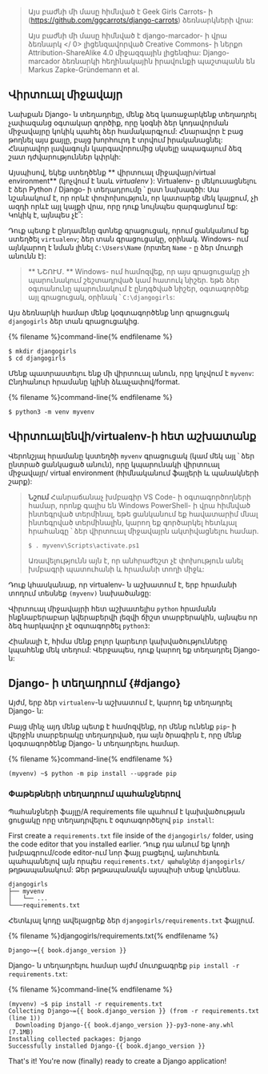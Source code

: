 > Այս բաժնի մի մասը հիմնված է Geek Girls Carrots- ի (https://github.com/ggcarrots/django-carrots) ձեռնարկների վրա:
> 
> Այս բաժնի մի մասը հիմնված է  django-marcador- ի վրա ձեռնարկ </ 0> լիցենզավորված Creative Commons- ի ներքո Attribution-ShareAlike 4.0 միջազգային լիցենզիա: Django-marcador ձեռնարկի հեղինակային իրավունքի պաշտպանն են Markus Zapke-Gründemann et al.</p> </blockquote> 
> 
> ## Վիրտուալ միջավայր
> 
> Նախքան Django- ն տեղադրելը, մենք ձեզ կառաջարկենք տեղադրել չափազանց օգտակար գործիք, որը կօգնի ձեր կոդավորման միջավայրը կոկիկ պահել ձեր համակարգչում: Հնարավոր է բաց թողնել այս քայլը, բայց խորհուրդ է տրվում իրականացնել: Հնարավոր լավագույն կարգավորումից սկսելը ապագայում ձեզ շատ դժվարություններ կփրկի:
> 
> Այսպիսով, եկեք ստեղծենք ** վիրտուալ միջավայր/virtual environment** (կոչվում է նաև *virtualenv* ): Virtualenv- ը մեկուսացնելու է ձեր Python / Django- ի տեղադրումը ՝ ըստ նախագծի: Սա նշանակում է, որ որևէ փոփոխություն, որ կատարեք մեկ կայքում, չի ազդի որևէ այլ կայքի վրա, որը դուք նույնպես զարգացնում եք: Կոկիկ է, այնպես չէ՞:
> 
> Դուք պետք է ընդամենը գտնեք գրացուցակ, որում ցանկանում եք ստեղծել `virtualenv`; ձեր տան գրացուցակը, օրինակ. Windows- ում այն ​​կարող է նման լինել `C:\Users\Name` (որտեղ ` Name ` - ը ձեր մուտքի անունն է):
> 
> > ** ՆՇՈՒՄ. ** Windows- ում համոզվեք, որ այս գրացուցակը չի պարունակում շեշտադրված կամ հատուկ նիշեր. եթե ձեր օգտանունը պարունակում է ընդգծված նիշեր, օգտագործեք այլ գրացուցակ, օրինակ ՝ `C:\djangogirls`:
> 
> Այս ձեռնարկի համար մենք կօգտագործենք նոր գրացուցակ ` djangogirls ` ձեր տան գրացուցակից.
> 
> {% filename %}command-line{% endfilename %}
> 
>     $ mkdir djangogirls
>     $ cd djangogirls
>     
> 
> Մենք պատրաստելու ենք մի վիրտուալ անուն, որը կոչվում է ` myvenv `: Ընդհանուր հրամանը կլինի ձևաչափով/format.
> 
> {% filename %}command-line{% endfilename %}
> 
>     $ python3 -m venv myvenv
>     
> 
> <!--sec data-title="Virtual environment: Windows" data-id="virtualenv_installation_windows"
data-collapse=true ces-->
> 
> Նոր `virtualenv` ստեղծելու համար հարկավոր է բացել հրամանի տողը և գործարկել `python -m venv myvenv`: Դա կունենա այսպիսի տեսք.
> 
> {% filename %}command-line{% endfilename %}
> 
>     C:\Users\Name\djangogirls> python -m venv myvenv
>     
> 
> Որտեղ ` myvenv ` - ը ձեր `virtualenv` անունն է: Կարող եք օգտագործել ցանկացած այլ անուն, բայց հավատարիմ մնացեք փոքրատառերին և մի օգտագործեք բացատներ, շեշտադրումներ կամ հատուկ նիշեր: Լավ է նաև, որ անունը կարճ մնա. Դուք դեռ շատ կանդրադառնաք դրան:
> 
> <!--endsec-->
> 
> <!--sec data-title="Virtual environment: Linux and OS X" data-id="virtualenv_installation_linuxosx"
data-collapse=true ces-->
> 
> Մենք կարող ենք ստեղծել ` virtualenv ` ինչպես Linux- ի, այնպես էլ OS X- ի վրա ՝ գործարկելով `python3 -m venv myvenv`: Դա կունենա այսպիսի տեսք.
> 
> {% filename %}command-line{% endfilename %}
> 
>     $ python3 -m venv myvenv
>     
> 
> ` myvenv ` - ը ձեր `virtualenv` անունն է: Կարող եք օգտագործել ցանկացած այլ անուն, բայց հավատարիմ մնացեք փոքրատառերին և բացատներ մի օգտագործեք: Լավ է նաև, որ անունը կարճ մնա. Դուք դեռ շատ կանդրադառնաք դրան:
> 
> > ** ՆՇՈՒՄ. ** Debian / Ubuntu- ի որոշ տարբերակների վրա կարող եք ստանալ հետևյալ սխալը.
> > 
> > {% filename %}command-line{% endfilename %}
> > 
> >     The virtual environment was not created successfully because ensurepip is not available.  On Debian/Ubuntu systems, you need to install the python3-venv package using the following command.
> >        apt install python3-venv
> >     You may need to use sudo with that command.  After installing the python3-venv package, recreate your virtual environment.
> >     
> > 
> > Այս դեպքում հետևեք վերը նշված հրահանգներին և տեղադրեք ` python3-venv ` փաթեթը. {% filename %}command-line{% endfilename %}
> > 
> >     $ sudo apt install python3-venv
> >     
> > 
> > ** ՆՇՈՒՄ. ** Debian / Ubuntu- ի որոշ տարբերակներում վիրտուալ միջավայր նախաձեռնելիս այն տալիս է հետևյալ սխալը.
> > 
> > {% filename %}command-line{% endfilename %}
> > 
> >     Error: Command '['/home/eddie/Slask/tmp/venv/bin/python3', '-Im', 'ensurepip', '--upgrade', '--default-pip']' returned non-zero exit status 1
> >     
> > 
> > Այս խնդրը շրջանցելու համար օգտագործեք ` virtualenv ` հրամանը:
> > 
> > {% filename %}command-line{% endfilename %}
> > 
> >     $ sudo apt install python-virtualenv
> >     $ virtualenv --python=python{{ book.py_version }} myvenv
> >     
> > 
> > **Նշում** Եթե նման սխալ եք ստանում
> > 
> > {% filename %}command-line{% endfilename %}
> > 
> >     E: Unable to locate package python3-venv
> >     
> > 
> > փոխարենը բաց թող
> > 
> > {% filename %}command-line{% endfilename %}
> > 
> >     sudo apt install python{{ book.py_version }}-venv
> >     
> 
> <!--endsec-->
> 
> ## Վիրտուալենվի/virtualenv-ի հետ աշխատանք
> 
> Վերոնշյալ հրամանը կստեղծի ` myvenv ` գրացուցակ (կամ մեկ այլ ՝ ձեր ընտրած ցանկացած անուն), որը կպարունակի վիրտուալ միջավայր/ virtual environment (հիմնականում ֆայլերի և պանակների շարք):
> 
> <!--sec data-title="Working with virtualenv: Windows" data-id="virtualenv_windows"
data-collapse=true ces-->
> 
> Սկսեք ձեր վիրտուալ միջավայրը/virtual environment-ը `գործարկելով.
> 
> {% filename %}command-line{% endfilename %}
> 
>     C:\Users\Name\djangogirls> myvenv\Scripts\activate
>     
> 
> > ** Նշում. ** Windows 10-ի դեպքում Windows PowerShell- ում կարող է ստացվել սխալի հաղորդագրություն, որում ասվում է, որ `execution of scripts is disabled on this system/սցենարը անջատված է այս համակարգում` Այս դեպքում բացեք մեկ այլ Windows PowerShell «Գործարկեք որպես ադմինիստրատոր»/"Run as Administrator" տարբերակով: Դրանից հետո փորձեք մուտքագրել հետևյալ հրամանը ՝ նախքան ձեր վիրտուալ միջավայրի/virtual environment-ի սկսելը.
> > 
> > {% filename %}command-line{% endfilename %}
> > 
> >     C:\WINDOWS\system32> Set-ExecutionPolicy -ExecutionPolicy RemoteSigned
> >         Execution Policy Change
> >         The execution policy helps protect you from scripts that you do not trust. Changing the execution policy might expose you to the security risks described in the about_Execution_Policies help topic at http://go.microsoft.com/fwlink/?LinkID=135170. Do you want to change the execution policy? [Y] Yes  [A] Yes to All  [N] No  [L] No to All  [S] Suspend  [?] Help (default is "N"): A
> >     
> 
> <!-- (This comment separates the two blockquote blocks, so that GitBook and Crowdin don't merge them into a single block.) -->
> 
> > **Նշում** Հանրաճանաչ խմբագիր VS Code- ի օգտագործողների համար, որոնք գալիս են Windows PowerShell- ի վրա հիմնված ինտեգրված տերմինալ, եթե ցանկանում եք հավատարիմ մնալ ինտեգրված տերմինալին, կարող եք գործարկել հետևյալ հրահանգը ՝ ձեր վիրտուալ միջավայրն ակտիվացնելու համար.
> > 
> >     $ . myvenv\Scripts\activate.ps1
> >     
> > 
> > Առավելությունն այն է, որ անհրաժեշտ չէ փոխություն անել խմբագրի պատուհանի և հրամանի տողի միջև:
> 
> <!--endsec-->
> 
> <!--sec data-title="Working with virtualenv: Linux and OS X" data-id="virtualenv_linuxosx"
data-collapse=true ces-->
> 
> Սկսեք ձեր վիրտուալ միջավայրը/virtual environment-ը `գործարկելով.
> 
> {% filename %}command-line{% endfilename %}
> 
>     $ source myvenv/bin/activate
>     
> 
> Մի մոռացեք ` myvenv ` -ը փոխարինել ձեր ընտրած ` virtualenv ` անունով:
> 
> > **Նշում**երբեմն `source/աղբյուրը` կարող է անհասանելի լինել: Այդ դեպքում օգտագործեք հետևյալ մեթոդը.
> > 
> > {% filename %}command-line{% endfilename %}
> > 
> >     $ . myvenv/bin/activate
> >     
> 
> <!--endsec-->
> 
> Դուք կհասկանաք, որ virtualenv- ն աշխատում է, երբ հրամանի տողում տեսնեք `(myvenv)` նախածանցը:
> 
> Վիրտուալ միջավայրի հետ աշխատելիս ` python ` հրամանն ինքնաբերաբար կվերաբերվի լեզվի ճիշտ տարբերակին, այնպես որ ձեզ հարկավոր չէ օգտագործել ` python3 `: 
> 
> Հիանալի է, հիմա մենք բոլոր կարեւոր կախվածությունները կպահենք մեկ տեղում: Վերջապես, դուք կարող եք տեղադրել Django- ն:
> 
> ## Django- ի տեղադրում {#django}
> 
> Այժմ, երբ ձեր `virtualenv`-ն աշխատում է, կարող եք տեղադրել Django- ն:
> 
> Բայց մինչ այդ մենք պետք է համոզվենք, որ մենք ունենք `pip`- ի վերջին տարբերակը տեղադրված, դա այն ծրագիրն է, որը մենք կօգտագործենք Django- ն տեղադրելու համար.
> 
> {% filename %}command-line{% endfilename %}
> 
>     (myvenv) ~$ python -m pip install --upgrade pip
>     
> 
> ### Փաթեթների տեղադրում պահանջներով
> 
> Պահանջների ֆայլը/A requirements file պահում է կախվածության ցուցակը որը տեղադրվելու է օգտագործելով `pip install`:
> 
> First create a `requirements.txt` file inside of the `djangogirls/` folder, using the code editor that you installed earlier. Դուք դա անում եք կոդի խմբագրում/code editor-ում նոր ֆայլ բացելով, այնուհետև պահպանելով այն որպես `requirements.txt/ պահանջներ` `djangogirls/` թղթապանակում: Ձեր թղթապանակն այսպիսի տեսք կունենա.
> 
>     djangogirls
>     ├── myvenv
>     │   └── ...
>     └───requirements.txt
>     
> 
> Հետևյալ կոդը ավելացրեք ձեր `djangogirls/requirements.txt` ֆայլում.
> 
> {% filename %}djangogirls/requirements.txt{% endfilename %}
> 
>     Django~={{ book.django_version }}
>     
> 
> Django- ն տեղադրելու համար այժմ մուտքագրեք `pip install -r requirements.txt`:
> 
> {% filename %}command-line{% endfilename %}
> 
>     (myvenv) ~$ pip install -r requirements.txt
>     Collecting Django~={{ book.django_version }} (from -r requirements.txt (line 1))
>       Downloading Django-{{ book.django_version }}-py3-none-any.whl (7.1MB)
>     Installing collected packages: Django
>     Successfully installed Django-{{ book.django_version }}
>     
> 
> <!--sec data-title="Installing Django: Windows" data-id="django_err_windows"
data-collapse=true ces-->
> 
> > If you get an error when calling pip on Windows platform, please check if your project pathname contains spaces, accents or special characters (for example, `C:\Users\User Name\djangogirls`). If it does, please consider using another place without spaces, accents or special characters (suggestion: `C:\djangogirls`). Create a new virtualenv in the new directory, then delete the old one and try the above command again. (Moving the virtualenv directory won't work since virtualenv uses absolute paths.)
> 
> <!--endsec-->
> 
> <!--sec data-title="Installing Django: Windows 8 and Windows 10" data-id="django_err_windows8and10"
data-collapse=true ces-->
> 
> > Your command line might freeze after when you try to install Django. If this happens, instead of the above command use:
> > 
> > {% filename %}command-line{% endfilename %}
> > 
> >     C:\Users\Name\djangogirls> python -m pip install -r requirements.txt
> >     
> 
> <!--endsec-->
> 
> <!--sec data-title="Installing Django: Linux" data-id="django_err_linux"
data-collapse=true ces-->
> 
> > If you get an error when calling pip on Ubuntu 12.04 please run `python -m pip install -U --force-reinstall pip` to fix the pip installation in the virtualenv.
> 
> <!--endsec-->
> 
> That's it! You're now (finally) ready to create a Django application!